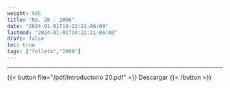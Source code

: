 ```yaml
---
weight: 905
title: "No. 20 - 2006"
date: "2024-01-01T19:22:21-06:00"
lastmod: "2024-01-01T19:22:21-06:00"
draft: false
toc: true
tags: ["folleto","2006"]
---
```

- - - - - - - - -
{{< button file="/pdf/Introductorio 20.pdf" >}} Descargar {{< /button >}} 